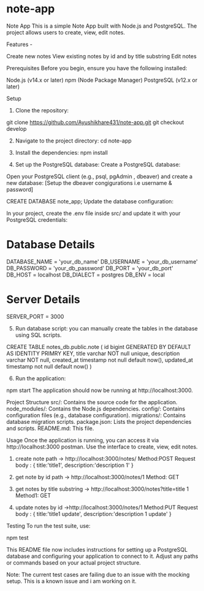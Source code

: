 # note-app
Note App
This is a simple Note App built with Node.js and PostgreSQL. The project allows users to create, view, edit notes.

Features -

Create new notes
View existing notes by id and by title substring
Edit notes

Prerequisites
Before you begin, ensure you have the following installed:

Node.js (v14.x or later)
npm (Node Package Manager)
PostgreSQL (v12.x or later)

Setup
1. Clone the repository:

git clone  https://github.com/Ayushikhare431/note-app.git
git checkout develop

2. Navigate to the project directory:
cd note-app

3. Install the dependencies:
npm install

4. Set up the PostgreSQL database:
Create a PostgreSQL database:

Open your PostgreSQL client (e.g., psql, pgAdmin , dbeaver) and create a new database:
[Setup the dbeaver congigurations i.e username & password]

CREATE DATABASE note_app;
Update the database configuration:

In your project, create the .env file inside src/ and update it with your PostgreSQL credentials:
# Database Details
DATABASE_NAME = 'your_db_name'
DB_USERNAME = 'your_db_username'
DB_PASSWORD = 'your_db_password'
DB_PORT = 'your_db_port'
DB_HOST = localhost
DB_DIALECT = postgres
DB_ENV = local


# Server Details
SERVER_PORT = 3000



5. Run database script:
 you can manually create the tables in the database using SQL scripts.

 CREATE TABLE notes_db.public.note (
    id bigint GENERATED BY DEFAULT AS IDENTITY PRIMRY KEY,
    title varchar NOT null unique,
    description varchar NOT null,
    created_at timestamp not null default now(),
    updated_at timestamp not null default now()
 )

6. Run the application:

npm start
The application should now be running at http://localhost:3000.

Project Structure
src/: Contains the source code for the application.
node_modules/: Contains the Node.js dependencies.
config/: Contains configuration files (e.g., database configuration).
migrations/: Contains database migration scripts.
package.json: Lists the project dependencies and scripts.
README.md: This file.

Usage
Once the application is running, you can access it via http://localhost:3000 postman. Use the interface to create, view, edit notes.

1. create note path -> http://localhost:3000/notes/ 
  Method:POST
  Request body : {
    title:'title1',
    description:'description 1'
  } 

2. get note by id path -> http://localhost:3000/notes/1
   Method: GET

3. get notes by title substring  -> http://localhost:3000/notes?title=title 1
   Method1: GET

4. update notes by id ->http://localhost:3000/notes/1
Method:PUT
  Request body : {
    title:'title1 update',
    description:'description 1 update'
  } 

Testing
To run the test suite, use:


npm test


This README file now includes instructions for setting up a PostgreSQL database and configuring your application to connect to it. Adjust any paths or commands based on your actual project structure.

Note: The current test cases are failing due to an issue with the mocking setup. This is a known issue and i am working on it.